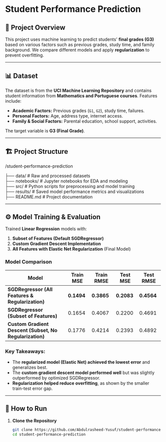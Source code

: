 # Student Performance Prediction  

## 📌 Project Overview  
This project uses machine learning to predict students' **final grades (G3)** based on various factors such as previous grades, study time, and family background. We compare different models and apply **regularization** to prevent overfitting.

---

## 📊 Dataset  
The dataset is from the **UCI Machine Learning Repository** and contains student information from **Mathematics and Portuguese courses**. Features include:  
- **Academic Factors:** Previous grades (`G1`, `G2`), study time, failures.  
- **Personal Factors:** Age, address type, internet access.  
- **Family & Social Factors:** Parental education, school support, activities.  

The target variable is **G3 (Final Grade)**.

---

## 🏗️ Project Structure  

/student-performance-prediction

├── data/ # Raw and processed datasets  
├── notebooks/ # Jupyter notebooks for EDA and modeling  
├── src/ # Python scripts for preprocessing and model training  
├── results/ # Saved model performance metrics and visualizations  
├── README.md # Project documentation  


---

## ⚙️ Model Training & Evaluation  
Trained **Linear Regression** models with:  
1. **Subset of Features (Default SGDRegressor)**  
2. **Custom Gradient Descent Implementation**  
3. **All Features with Elastic Net Regularization** (Final Model)  

### **Model Comparison**  
| Model | Train MSE | Train RMSE | Test MSE | Test RMSE |
|--------|------------|------------|------------|------------|
| **SGDRegressor (All Features & Regularization)** | **0.1494** | **0.3865** | **0.2083** | **0.4564** |
| **SGDRegressor (Subset of Features)** | 0.1654 | 0.4067 | 0.2200 | 0.4691 |
| **Custom Gradient Descent (Subset, No Regularization)** | 0.1776 | 0.4214 | 0.2393 | 0.4892 |

### **Key Takeaways:**  
- The **regularized model (Elastic Net) achieved the lowest error** and generalizes best.  
- The **custom gradient descent model performed well** but was slightly outperformed by optimized SGDRegressor.  
- **Regularization helped reduce overfitting**, as shown by the smaller train-test error gap.  

---

## 🔧 How to Run  
1. **Clone the Repository**  
   ```bash
   git clone https://github.com/Abdulrasheed-Yusuf/student-performance-prediction.git
   cd student-performance-prediction